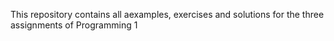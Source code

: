 This repository contains all aexamples, exercises and solutions for the three assignments of Programming 1
